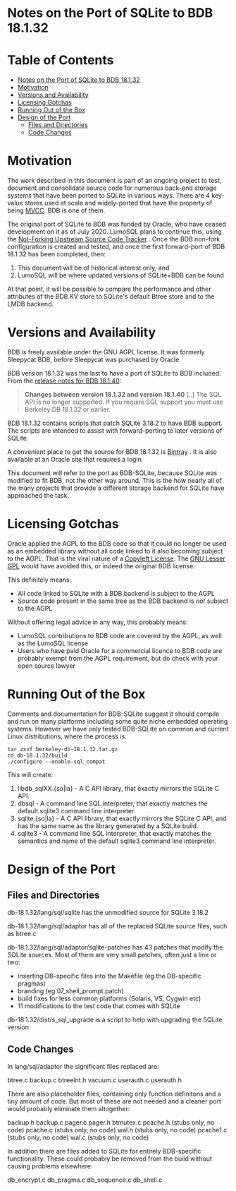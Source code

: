 <!-- Copyright 2020 The LumoSQL Authors, see LICENSES/CC-BY-SA-4.0 -->

<!-- SPDX-License-Identifier: CC-BY-SA-4.0 -->
<!-- SPDX-FileCopyrightText: 2020 The LumoSQL Authors -->
<!-- SPDX-ArtifactOfProjectName: LumoSQL -->
<!-- SPDX-FileType: Documentation -->
<!-- SPDX-FileComment: Original by Dan Shearer, 2020 -->

Notes on the Port of SQLite to BDB 18.1.32
==========================================


Table of Contents
=================

   * [Notes on the Port of SQLite to BDB 18.1.32](#notes-on-the-port-of-sqlite-to-bdb-18132)
   * [Motivation](#motivation)
   * [Versions and Availability](#versions-and-availability)
   * [Licensing Gotchas](#licensing-gotchas)
   * [Running Out of the Box](#running-out-of-the-box)
   * [Design of the Port](#design-of-the-port)
      * [Files and Directories](#files-and-directories)
      * [Code Changes](#code-changes)

# Motivation

The work described in this document is part of an ongoing project to test,
document and consolidate source code for numerous back-end storage systems that
have been ported to SQLite in various ways. There are 4 key-value stores used
at scale and widely-ported that have the property of being
[MVCC](https://en.wikipedia.org/wiki/Multiversion_concurrency_control). BDB is
one of them.

The original port of SQLite to BDB was funded by Oracle, who have ceased development
on it as of July 2020. LumoSQL plans to continue this, using the 
[Not-Forking Upstream Source Code Tracker](./lumo-not-forking.md) . Once the BDB non-fork 
configuration is created and tested, and once the first forward-port of BDB 18.1.32 
has been completed, then:

1. This document will be of historical interest only, and
2. LumoSQL will be where updated versions of SQLite+BDB can be found

At that point, it will be possible to compare the performance and other
attributes of the BDB KV store to SQLite's default Btree store and to the LMDB
backend.

# Versions and Availability

BDB is freely available under the GNU AGPL license. It was formerly Sleepycat
BDB, before Sleepycat was purchased by Oracle. 

BDB version 18.1.32 was the last to have a port of SQLite to BDB included. From
the 
[release notes for BDB 18.1.40](https://download.oracle.com/otndocs/products/berkeleydb/html/changelog_18_1_40.html):

> **Changes between version 18.1.32 and version 18.1.40** [..]
> The SQL API is no longer supported. 
> If you require SQL support you must use Berkeley DB 18.1.32 or earlier. 

BDB 18.1.32 contains scripts that patch SQLite 3.18.2 to have BDB support. The scripts are 
intended to assist with forward-porting to later versions of SQLite.

A convenient place to get the source for BDB 18.1.32 is
[Bintray](https://bintray.com/version/files/homebrew/mirror/berkeley-db/18.1.32)
.  It is also available at an Oracle site that requires a login. 

This document will refer to the port as BDB-SQLite, because SQLite was modified
to fit BDB, not the other way around. This is the how nearly all of the many
projects that provide a different storage backend for SQLite have approached
the task.

# Licensing Gotchas

Oracle applied the AGPL to the BDB code so that it could no longer be used as
an embedded library without all code linked to it also becoming subject to the
AGPL. That is the viral nature of a 
[Copyleft License](https://en.wikipedia.org/wiki/Viral_license). The 
[GNU Lesser GPL](https://en.wikipedia.org/wiki/GNU_Lesser_General_Public_License) would have 
avoided this, or indeed the original BDB license. 

This definitely means:

* All code linked to SQLite with a BDB backend is subject to the AGPL
* Source code present in the same tree as the BDB backend is *not* subject to the AGPL

Without offering legal advice in any way, this probably means:

* LumoSQL contributions to BDB code are covered by the AGPL, as well as the LumoSQL license
* Users who have paid Oracle for a commercial licence to BDB code are probably exempt from the AGPL requirement, but do check with your open source lawyer


# Running Out of the Box

Comments and documentation for BDB-SQLite suggest it should compile and run on
many platforms including some quite niche embedded operating systems.  However
we have only tested BDB-SQLite on common and current Linux distributions, where
the process is:

```
tar zxvf berkeley-db-18.1.32.tar.gz
cd db-18.1.32/build
./configure --enable-sql_compat
```

This will create:
  1) libdb_sqlXX.{so|la} - A C API library, that exactly mirrors the SQLite
     C API.
  2) dbsql - A command line SQL interpreter, that exactly matches
     the default sqlite3 command line interpreter.
  3) sqlite.{so|la} - A C API library, that exactly mirrors the SQLite C API,
     and has the same name as the library generated by a SQLite build.
  4) sqlite3 - A command line SQL interpreter, that exactly matches the 
     semantics and name of the default sqlite3 command line interpreter.

# Design of the Port

## Files and Directories

db-18.1.32/lang/sql/sqlite has the unmodified source for SQLite 3.18.2

db-18.1.32/lang/sql/adaptor has all of the replaced SQLite source files, 
such as btree.c

db-18.1.32/lang/sql/adaptor/sqlite-patches has 43 patches that modify the SQLite
sources. Most of them are very small patches, often just a line or two:

* inserting DB-specific files into the Makefile (eg the DB-specific pragmas)
* branding (eg 07_shell_prompt.patch)
* build fixes for less common platforms (Solaris, VS, Cygwin etc)
* 11 modifications to the test code that comes with SQLite

db-18.1.32/dist/s_sql_upgrade is a script to help with upgrading the SQLite version

## Code Changes

In lang/sql/adaptor the significant files replaced are:

btree.c
backup.c
btreeInt.h
vacuum.c
userauth.c
userauth.h

There are also placeholder files, containing only function definitons and a
tiny amount of code. But most of these are not needed and a cleaner port would
probably eliminate them altogether:

backup.h
backup.c
pager.c
pager.h
btmutex.c
pcache.h  (stubs only, no code)
pcache.c  (stubs only, no code)
wal.h     (stubs only, no code)
pcache1.c (stubs only, no code)
wal.c     (stubs only, no code)

In addition there are files added to SQLite for entirely BDB-specific functionality. These
could probably be removed from the build without causing problems elsewhere:

db_encrypt.c
db_pragma.c
db_sequence.c
db_shell.c 
